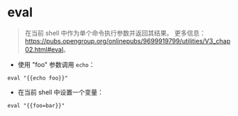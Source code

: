 # eval

> 在当前 shell 中作为单个命令执行参数并返回其结果。
> 更多信息：<https://pubs.opengroup.org/onlinepubs/9699919799/utilities/V3_chap02.html#eval>。

- 使用 "foo" 参数调用 `echo`：

`eval "{{echo foo}}"`

- 在当前 shell 中设置一个变量：

`eval "{{foo=bar}}"`